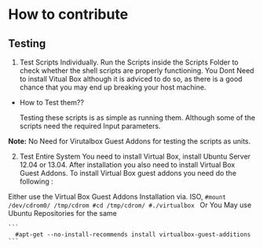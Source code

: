 How to contribute
=================


Testing
-------


1. Test Scripts Individually.
  Run the Scripts inside the Scripts Folder to check whether the shell scripts are properly functioning.
  You Dont Need to install Vitual Box although it is adviced to do so, as there is a good chance that you may end up breaking your host machine.
  
  * How to Test them??
    
    Testing these scripts is as simple as running them. Although some of the scripts need the required Input parameters.
    
  **Note:** No Need for Virutalbox Guest Addons for testing the scripts as units.

2. Test Entire System
  You need to install Virtual Box, install Ubuntu Server 12.04 or 13.04. After installation you also need to install Virtual Box Guest Addons.
  To install Virtual Box guest addons you need do the following :

  Either use the Virtual Box Guest Addons Installation via. ISO,
    ```
      #mount /dev/cdrom0/ /tmp/cdrom
      #cd /tmp/cdrom/
      #./virtualbox 
    ```
  Or You May use Ubuntu Repositories for the same
  
    ```
      #apt-get --no-install-recommends install virtualbox-guest-additions
    ```
